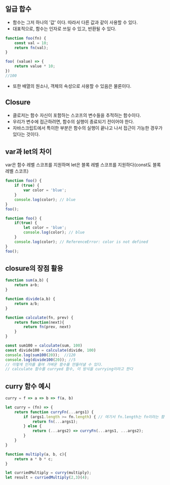 ## 일급 합수

- 함수는 그저 하나의 '값' 이다. 따라서 다른 값과 같이 사용할 수 있다.
- 대표적으로, 함수는 인자로 쓰일 수 있고, 반환될 수 있다.

```jsx
function foo(fn) {
    const val = 10;
    return fn(val);
}

foo( (value) => {
    return value * 10;
}) 
//100
```

- 또한 배열의 원소나, 객체의 속성으로 사용할 수 있음은 물론이다.

## Closure

- 클로저는 함수 자신이 포함하는 스코프의 변수들을 추적하는 함수이다.
- 우리가 변수에 접근하려면, 함수의 실행이 종료되기 전이어야 한다.
- 자바스크립트에서 특이한 부분은 함수의 실행이 끝나고 나서 접근이 가능한 경우가 있다는 것이다.

## var과 let의 차이

var은 함수 레벨 스코프를 지원하며 let은 블록 레벨 스코프를 지원하다(const도 블록레벨 스코프)

```jsx
function foo() {
    if (true) {
        var color = 'blue';
    }
    console.log(color); // blue
}
foo();
```

```jsx
function foo() {
    if(true) {
        let color = 'blue';
        console.log(color); // blue
    }
    console.log(color); // ReferenceError: color is not defined
}
foo();
```

## closure의 장점 활용

```jsx
function sum(a,b) {
    return a+b;
}

function divide(a,b) {
    return a/b;
}

function calculate(fn, prev) {
    return function(next){
        return fn(prev, next)
    }
}

const sum100 = calculate(sum, 100)
const divide100 = calculate(divide, 100)
console.log(sum100(20));  //120
console.log(divide100(20)); //5
// 이렇게 인자를 줄여 가벼운 함수를 만들어낼 수 있다.
// calculate 함수를 curryed 함수, 이 방식을 currying이라고 한다
```

## curry 함수 예시

```jsx
curry = f => a => b => f(a, b)
```

```jsx
let curry = (fn) => { 
    return function curryFn(...args1) {
        if (args1.length >= fn.length) { // 여기서 fn.length는 fn이라는 함수의 인자 개수를 의미
            return fn(...args1);
        } else {
            return (...args2) => curryFn(...args1, ...args2);
        }
    }
}

function multiply(a, b, c){
    return a * b * c;
}

let curriedMultiply = curry(multiply);
let result = curriedMultiply(2,3)(4);
```
